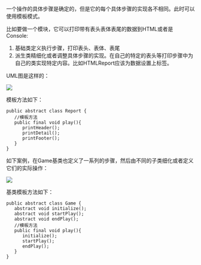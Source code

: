 一个操作的具体步骤是确定的，但是它的每个具体步骤的实现各不相同。此时可以使用模板模式。

比如要做一个模块，它可以打印带有表头表体表尾的数据到HTML或者是Console:

1. 基础类定义执行步骤，打印表头、表体、表尾
2. 派生类精细化或者调整具体步骤的实现。在自己的特定的表头等打印步骤中为自己的类实现特定内容。比如HTMLReport应该为数据设置上标签。

UML图是这样的：


![](https://user-gold-cdn.xitu.io/2018/1/12/160e99a3f526a0cd?w=332&h=304&f=png&s=12641)

模板方法如下：

    public abstract class Report {
       //模板方法
       public final void play(){
          printHeader();
          printDetail();
          printFooter();
       }
    }
    
如下案例，在Game基类也定义了一系列的步骤，然后由不同的子类细化或者定义它们的实际操作：

![](https://user-gold-cdn.xitu.io/2018/1/3/160baeb83c31aad1?w=560&h=372&f=jpeg&s=19341)

基类模板方法如下：

    public abstract class Game {
       abstract void initialize();
       abstract void startPlay();
       abstract void endPlay();
       //模板方法
       public final void play(){
          initialize();
          startPlay();
          endPlay();
       }
    }

